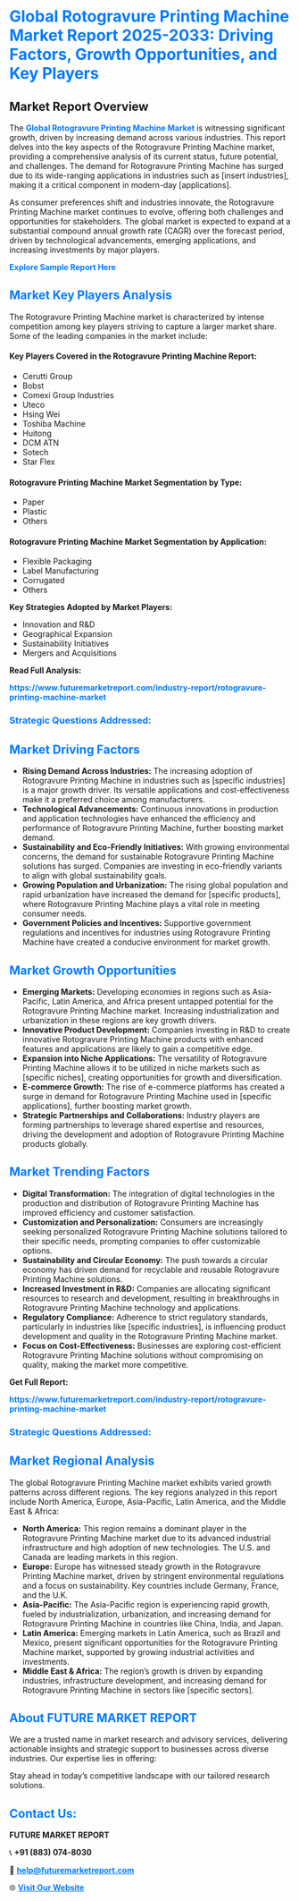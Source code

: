 <h1 style="color: #007BFF;">Global Rotogravure Printing Machine Market Report 2025-2033: Driving Factors, Growth Opportunities, and Key Players</h1>

<section id="overview">
<h2>Market Report Overview</h2>
<p>The <a href="https://www.futuremarketreport.com/industry-report/rotogravure-printing-machine-market" style="color: #007BFF; text-decoration: none;"><strong>Global Rotogravure Printing Machine Market</strong></a> is witnessing significant growth, driven by increasing demand across various industries. This report delves into the key aspects of the Rotogravure Printing Machine market, providing a comprehensive analysis of its current status, future potential, and challenges. The demand for Rotogravure Printing Machine has surged due to its wide-ranging applications in industries such as [insert industries], making it a critical component in modern-day [applications].</p>
<p>As consumer preferences shift and industries innovate, the Rotogravure Printing Machine market continues to evolve, offering both challenges and opportunities for stakeholders. The global market is expected to expand at a substantial compound annual growth rate (CAGR) over the forecast period, driven by technological advancements, emerging applications, and increasing investments by major players.</p>
</section>

<section id="overview">
<p><a href="https://www.futuremarketreport.com/request-sample/reportId=55257" style="color: #007BFF; text-decoration: none;"><strong>Explore Sample Report Here</strong></a></p>
</section>

<section id="key-players">
<h2 style="color: #007BFF;">Market Key Players Analysis</h2>
<p>The Rotogravure Printing Machine market is characterized by intense competition among key players striving to capture a larger market share. Some of the leading companies in the market include:</p>
<h4>Key Players Covered in the Rotogravure Printing Machine Report:</h4>
<ul><li>Cerutti Group</li><li>Bobst</li><li>Comexi Group Industries</li><li>Uteco</li><li>Hsing Wei</li><li>Toshiba Machine</li><li>Huitong</li><li>DCM ATN</li><li>Sotech</li><li>Star Flex</li></ul>
<h4>Rotogravure Printing Machine Market Segmentation by Type:</h4>
<ul><li>Paper</li><li>Plastic</li><li>Others</li></ul>

<h4>Rotogravure Printing Machine Market Segmentation by Application:</h4>
<ul><li>Flexible Packaging</li><li>Label Manufacturing</li><li>Corrugated</li><li>Others</li></ul>
<p><strong>Key Strategies Adopted by Market Players:</strong></p>
<ul>
<li>Innovation and R&D</li>
<li>Geographical Expansion</li>
<li>Sustainability Initiatives</li>
<li>Mergers and Acquisitions</li>
</ul>
</section>

<section>
<p><strong>Read Full Analysis: </strong></p><a href="https://www.futuremarketreport.com/industry-report/rotogravure-printing-machine-market" style="color: #007BFF; text-decoration: none;"><strong>https://www.futuremarketreport.com/industry-report/rotogravure-printing-machine-market</strong></a>
<h3 style="color: #007BFF;">Strategic Questions Addressed:</h3>
</section>

<section id="driving-factors">
<h2 style="color: #007BFF;">Market Driving Factors</h2>
<ul>
<li><strong>Rising Demand Across Industries:</strong> The increasing adoption of Rotogravure Printing Machine in industries such as [specific industries] is a major growth driver. Its versatile applications and cost-effectiveness make it a preferred choice among manufacturers.</li>
<li><strong>Technological Advancements:</strong> Continuous innovations in production and application technologies have enhanced the efficiency and performance of Rotogravure Printing Machine, further boosting market demand.</li>
<li><strong>Sustainability and Eco-Friendly Initiatives:</strong> With growing environmental concerns, the demand for sustainable Rotogravure Printing Machine solutions has surged. Companies are investing in eco-friendly variants to align with global sustainability goals.</li>
<li><strong>Growing Population and Urbanization:</strong> The rising global population and rapid urbanization have increased the demand for [specific products], where Rotogravure Printing Machine plays a vital role in meeting consumer needs.</li>
<li><strong>Government Policies and Incentives:</strong> Supportive government regulations and incentives for industries using Rotogravure Printing Machine have created a conducive environment for market growth.</li>
</ul>
</section>

<section id="growth-opportunities">
<h2 style="color: #007BFF;">Market Growth Opportunities</h2>
<ul>
<li><strong>Emerging Markets:</strong> Developing economies in regions such as Asia-Pacific, Latin America, and Africa present untapped potential for the Rotogravure Printing Machine market. Increasing industrialization and urbanization in these regions are key growth drivers.</li>
<li><strong>Innovative Product Development:</strong> Companies investing in R&D to create innovative Rotogravure Printing Machine products with enhanced features and applications are likely to gain a competitive edge.</li>
<li><strong>Expansion into Niche Applications:</strong> The versatility of Rotogravure Printing Machine allows it to be utilized in niche markets such as [specific niches], creating opportunities for growth and diversification.</li>
<li><strong>E-commerce Growth:</strong> The rise of e-commerce platforms has created a surge in demand for Rotogravure Printing Machine used in [specific applications], further boosting market growth.</li>
<li><strong>Strategic Partnerships and Collaborations:</strong> Industry players are forming partnerships to leverage shared expertise and resources, driving the development and adoption of Rotogravure Printing Machine products globally.</li>
</ul>
</section>

<section id="trending-factors">
<h2 style="color: #007BFF;">Market Trending Factors</h2>
<ul>
<li><strong>Digital Transformation:</strong> The integration of digital technologies in the production and distribution of Rotogravure Printing Machine has improved efficiency and customer satisfaction.</li>
<li><strong>Customization and Personalization:</strong> Consumers are increasingly seeking personalized Rotogravure Printing Machine solutions tailored to their specific needs, prompting companies to offer customizable options.</li>
<li><strong>Sustainability and Circular Economy:</strong> The push towards a circular economy has driven demand for recyclable and reusable Rotogravure Printing Machine solutions.</li>
<li><strong>Increased Investment in R&D:</strong> Companies are allocating significant resources to research and development, resulting in breakthroughs in Rotogravure Printing Machine technology and applications.</li>
<li><strong>Regulatory Compliance:</strong> Adherence to strict regulatory standards, particularly in industries like [specific industries], is influencing product development and quality in the Rotogravure Printing Machine market.</li>
<li><strong>Focus on Cost-Effectiveness:</strong> Businesses are exploring cost-efficient Rotogravure Printing Machine solutions without compromising on quality, making the market more competitive.</li>
</ul>
</section>

<section>
<p><strong>Get Full Report: </strong></p><a href="https://www.futuremarketreport.com/industry-report/rotogravure-printing-machine-market" style="color: #007BFF; text-decoration: none;"><strong>https://www.futuremarketreport.com/industry-report/rotogravure-printing-machine-market</strong></a>
<h3 style="color: #007BFF;">Strategic Questions Addressed:</h3>
</section>


<section id="regional-analysis">
<h2 style="color: #007BFF;">Market Regional Analysis</h2>
<p>The global Rotogravure Printing Machine market exhibits varied growth patterns across different regions. The key regions analyzed in this report include North America, Europe, Asia-Pacific, Latin America, and the Middle East & Africa:</p>
<ul>
<li><strong>North America:</strong> This region remains a dominant player in the Rotogravure Printing Machine market due to its advanced industrial infrastructure and high adoption of new technologies. The U.S. and Canada are leading markets in this region.</li>
<li><strong>Europe:</strong> Europe has witnessed steady growth in the Rotogravure Printing Machine market, driven by stringent environmental regulations and a focus on sustainability. Key countries include Germany, France, and the U.K.</li>
<li><strong>Asia-Pacific:</strong> The Asia-Pacific region is experiencing rapid growth, fueled by industrialization, urbanization, and increasing demand for Rotogravure Printing Machine in countries like China, India, and Japan.</li>
<li><strong>Latin America:</strong> Emerging markets in Latin America, such as Brazil and Mexico, present significant opportunities for the Rotogravure Printing Machine market, supported by growing industrial activities and investments.</li>
<li><strong>Middle East & Africa:</strong> The region’s growth is driven by expanding industries, infrastructure development, and increasing demand for Rotogravure Printing Machine in sectors like [specific sectors].</li>
</ul>
</section>

<footer>
<h2 style="color: #007BFF;">About FUTURE MARKET REPORT</h2>
<p>We are a trusted name in market research and advisory services, delivering actionable insights and strategic support to businesses across diverse industries. Our expertise lies in offering:</p>

<p>Stay ahead in today’s competitive landscape with our tailored research solutions.</p>

<h2 style="color: #007BFF;">Contact Us:</h2>
<p><strong>FUTURE MARKET REPORT</strong></p>
<p>📞 <strong>+91 (883) 074-8030</strong></p>
<p>📧 <strong><a href="mailto:help@futuremarketreport.com" style="color: #007BFF;">help@futuremarketreport.com</a></strong></p>
<p>🌐 <strong><a href="https://www.futuremarketreport.com/" style="color: #007BFF;">Visit Our Website</a></strong></p>
</footer>